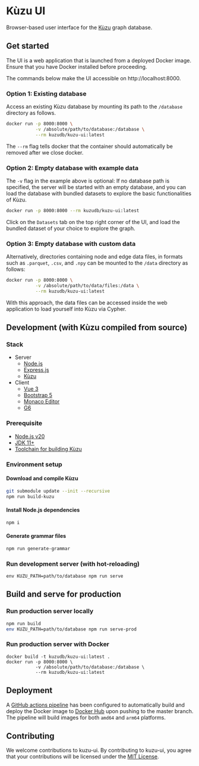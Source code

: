 # Kùzu UI
Browser-based user interface for the [Kùzu](https://github.com/kuzudb/kuzu) graph database.

## Get started

The UI is a web application that is launched from a deployed Docker image. Ensure that you have Docker installed before proceeding.

The commands below make the UI accessible on http://localhost:8000.

### Option 1: Existing database

Access an existing Kùzu database by mounting its path to the `/database` directory as follows.

```bash
docker run -p 8000:8000 \
           -v /absolute/path/to/database:/database \
           --rm kuzudb/kuzu-ui:latest
```

The `--rm` flag tells docker that the container should automatically be removed after we close docker. 

### Option 2: Empty database with example data

The `-v` flag in the example above is optional: If no database path is specified, the server will be started with an empty database, and you can load the database with bundled datasets to explore the basic functionalities of Kùzu.

```bash
docker run -p 8000:8000 --rm kuzudb/kuzu-ui:latest
```
Click on the `Datasets` tab on the top right corner of the UI, and load the bundled dataset of your choice to explore the graph.

### Option 3: Empty database with custom data

Alternatively, directories containing node and edge data files, in formats such as `.parquet`, `.csv`, and `.npy` can be mounted to the `/data` directory as follows:

```bash
docker run -p 8000:8000 \
           -v /absolute/path/to/data/files:/data \
           --rm kuzudb/kuzu-ui:latest
```

With this approach, the data files can be accessed inside the web application to load yourself into Kùzu via Cypher.


## Development (with Kùzu compiled from source)
### Stack
- Server
  - [Node.js](https://nodejs.org)
  - [Express.js](https://expressjs.com/)
  - [Kùzu](https://kuzudb.com)
- Client
  - [Vue 3](https://vuejs.org/)
  - [Bootstrap 5](https://getbootstrap.com/docs/5.0/)
  - [Monaco Editor](https://microsoft.github.io/monaco-editor/)
  - [G6](https://github.com/antvis/G6)

### Prerequisite
- [Node.js v20](https://nodejs.org/dist/latest-v20.x/)
- [JDK 11+](https://jdk.java.net/11/)
- [Toolchain for building Kùzu](https://kuzudb.com/docusaurus/development/building-kuzu)

### Environment setup
#### Download and compile Kùzu
```bash
git submodule update --init --recursive
npm run build-kuzu 
```

#### Install Node.js dependencies
```bash
npm i
```

#### Generate grammar files
```bash
npm run generate-grammar
```

### Run development server (with hot-reloading)
```
env KUZU_PATH=path/to/database npm run serve
```

## Build and serve for production
### Run production server locally
```bash
npm run build
env KUZU_PATH=path/to/database npm run serve-prod
```

### Run production server with Docker
```
docker build -t kuzudb/kuzu-ui:latest .
docker run -p 8000:8000 \
           -v /absolute/path/to/database:/database \
           --rm kuzudb/kuzu-ui:latest
```

## Deployment
A [GitHub actions pipeline](.github/workflows/build-and-deploy.yml) has been configured to automatically build and deploy 
the Docker image to [Docker Hub](https://hub.docker.com/) upon pushing to the master branch. The pipeline will build images
for both `amd64` and `arm64` platforms.

## Contributing
We welcome contributions to kuzu-ui. By contributing to kuzu-ui, you agree that your contributions will be licensed under the [MIT License](LICENSE).
